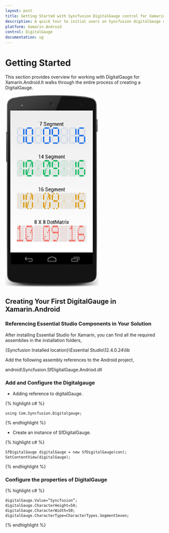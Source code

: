 ```yaml
---
layout: post
title: Getting Started with Syncfusion DigitalGauge control for Xamarin.Android
description: A quick tour to initial users on Syncfusion digitalGauge control for Xamarin.Android platform 
platform: Xamarin.Android
control: DigitalGauge
documentation: ug
---
```


# Getting Started

This section provides overview for working with DigitalGauge for Xamarin.Android.It walks through the entire process of creating a DigitalGauge.

![](images/Studio.png)

## Creating Your First DigitalGauge in Xamarin.Android

### Referencing Essential Studio Components in Your Solution

After installing Essential Studio for Xamarin, you can find all the required assemblies in the installation folders,

{Syncfusion Installed location}\Essential Studio\12.4.0.24\lib

Add the following assembly references to the Android project,

android\Syncfusion.SfDigitalGauge.Andriod.dll

### Add and Configure the Digitalgauge

* Adding reference to digitalGauge.

{% highlight c# %}

	using Com.Syncfusion.Digitalgauge; 

{% endhighlight %}

* Create an instance of SfDigitalGauge.

{% highlight c# %}

	SfDigitalGauge digitalGauge = new SfDigitalGauge(con);
	SetContentView(digitalGauge);
	
{% endhighlight %}

### Configure the properties of DigitalGauge

{% highlight c# %}

	digitalGauge.Value=”Syncfusion”;
	digitalGauge.CharacterHeight=50;
	digitalGauge.CharacterWidth=50;
	digitalGauge.CharacterType=CharacterTypes.SegmentSeven;

{% endhighlight %}



